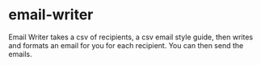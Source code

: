 # email-writer

Email Writer takes a csv of recipients, a csv email style guide, then writes and formats an email for you for each recipient. You can then send the emails.
